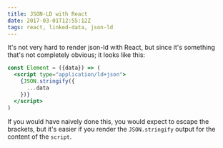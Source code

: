 ```yaml
---
title: JSON-LD with React
date: 2017-03-01T12:55:12Z
tags: react, linked-data, json-ld
---
```

It's not very hard to render json-ld with React, but since it's something that's not completely obvious; it looks like this: 

```jsx
const Element = ({data}) => (
  <script type="application/ld+json">
    {JSON.stringify({
      ...data
    })}
  </script>
)
```

If you would have naively done this, you would expect to escape the brackets, but it's easier if you render the `JSON.stringify` output for the content of the `script`.
